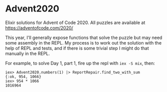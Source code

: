 # Advent2020

Elixir solutions for Advent of Code 2020.
All puzzles are available at https://adventofcode.com/2020/

This year, I'll generally expose functions that solve the puzzle but may
need some assembly in the REPL. My process is to work out the solution
with the help of REPL and tests, and if there is some trivial step I might
do that manually in the REPL.

For example, to solve Day 1, part 1, fire up the repl with `iex -S mix`, then:

    iex> Advent2020.numbers(1) |> ReportRepair.find_two_with_sum
    {:ok, 954, 1066}
    iex> 954 * 1066
    1016964
